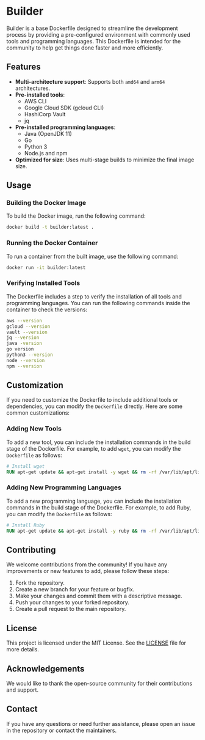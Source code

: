 # Builder

Builder is a base Dockerfile designed to streamline the development process by providing a pre-configured environment with commonly used tools and programming languages. This Dockerfile is intended for the community to help get things done faster and more efficiently.

## Features

- **Multi-architecture support**: Supports both `amd64` and `arm64` architectures.
- **Pre-installed tools**:
  - AWS CLI
  - Google Cloud SDK (gcloud CLI)
  - HashiCorp Vault
  - jq
- **Pre-installed programming languages**:
  - Java (OpenJDK 11)
  - Go
  - Python 3
  - Node.js and npm
- **Optimized for size**: Uses multi-stage builds to minimize the final image size.

## Usage

### Building the Docker Image

To build the Docker image, run the following command:

```sh
docker build -t builder:latest .
```

### Running the Docker Container

To run a container from the built image, use the following command:

```sh
docker run -it builder:latest
```

### Verifying Installed Tools

The Dockerfile includes a step to verify the installation of all tools and programming languages. You can run the following commands inside the container to check the versions:

```sh
aws --version
gcloud --version
vault --version
jq --version
java -version
go version
python3 --version
node --version
npm --version
```

## Customization

If you need to customize the Dockerfile to include additional tools or dependencies, you can modify the `Dockerfile` directly. Here are some common customizations:

### Adding New Tools

To add a new tool, you can include the installation commands in the build stage of the Dockerfile. For example, to add `wget`, you can modify the `Dockerfile` as follows:

```dockerfile
# Install wget
RUN apt-get update && apt-get install -y wget && rm -rf /var/lib/apt/lists/*
```

### Adding New Programming Languages

To add a new programming language, you can include the installation commands in the build stage of the Dockerfile. For example, to add Ruby, you can modify the `Dockerfile` as follows:

```dockerfile
# Install Ruby
RUN apt-get update && apt-get install -y ruby && rm -rf /var/lib/apt/lists/*
```

## Contributing

We welcome contributions from the community! If you have any improvements or new features to add, please follow these steps:

1. Fork the repository.
2. Create a new branch for your feature or bugfix.
3. Make your changes and commit them with a descriptive message.
4. Push your changes to your forked repository.
5. Create a pull request to the main repository.

## License

This project is licensed under the MIT License. See the [LICENSE](LICENSE) file for more details.

## Acknowledgements

We would like to thank the open-source community for their contributions and support.

## Contact

If you have any questions or need further assistance, please open an issue in the repository or contact the maintainers.
